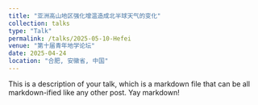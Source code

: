 ```yaml
---
title: "亚洲高山地区强化增温造成北半球天气的变化"
collection: talks
type: "Talk"
permalink: /talks/2025-05-10-Hefei
venue: "第十届青年地学论坛"
date: 2025-04-24
location: "合肥, 安徽省, 中国"
---
```


This is a description of your talk, which is a markdown file that can be all markdown-ified like any other post. Yay markdown!
